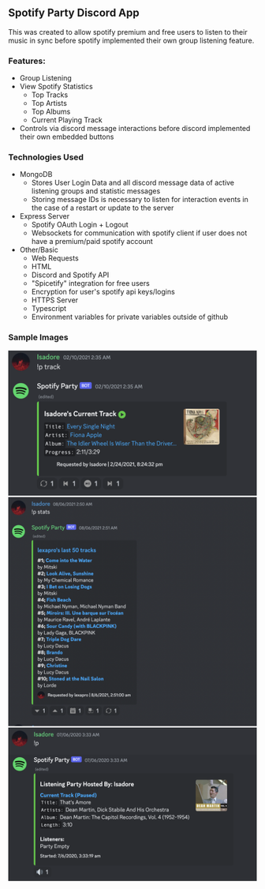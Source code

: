 ## Spotify Party Discord App

This was created to allow spotify premium and free users to listen to their music in sync before spotify implemented their own group listening feature.

### Features:

- Group Listening
- View Spotify Statistics
  - Top Tracks
  - Top Artists
  - Top Albums
  - Current Playing Track
- Controls via discord message interactions before discord implemented their own embedded buttons

### Technologies Used
- MongoDB
  - Stores User Login Data and all discord message data of active listening groups and statistic messages
  - Storing message IDs is necessary to listen for interaction events in the case of a restart or update to the server
- Express Server
  - Spotify OAuth Login + Logout
  - Websockets for communication with spotify client if user does not have a premium/paid spotify account
- Other/Basic
  - Web Requests
  - HTML
  - Discord and Spotify API
  - "Spicetify" integration for free users
  - Encryption for user's spotify api keys/logins
  - HTTPS Server
  - Typescript
  - Environment variables for private variables outside of github
 
### Sample Images
![Main](https://github.com/Isadore/spotify-party-public/blob/main/readme/party.png)
![Stats](https://github.com/Isadore/spotify-party-public/blob/main/readme/stats.png)
![Track](https://github.com/Isadore/spotify-party-public/blob/main/readme/track.png)
